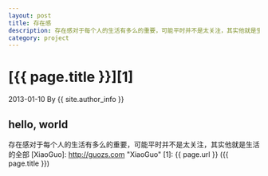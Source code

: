 ```yaml
---
layout: post
title: 存在感
description: 存在感对于每个人的生活有多么的重要，可能平时并不是太关注，其实他就是生活的全部
category: project
---
```


# [{{ page.title }}][1]
2013-01-10 By {{ site.author_info }}

## hello, world
存在感对于每个人的生活有多么的重要，可能平时并不是太关注，其实他就是生活的全部
[XiaoGuo]: http://guozs.com "XiaoGuo"
[1]: {{ page.url }} ({{ page.title }})
